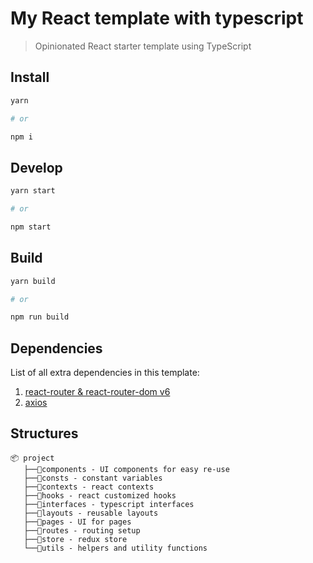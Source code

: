 # My React template with typescript

> Opinionated React starter template using TypeScript

## Install

```sh
yarn

# or

npm i
```

## Develop

```sh
yarn start

# or

npm start
```

## Build

```sh
yarn build

# or

npm run build
```

## Dependencies

List of all extra dependencies in this template:

1. [react-router & react-router-dom v6](https://reactrouter.com/en/main)
2. [axios](https://axios-http.com/)

## Structures

 ```
📦 project
    ├──📂components - UI components for easy re-use 
    ├──📂consts - constant variables
    ├──📂contexts - react contexts
    ├──📂hooks - react customized hooks
    ├──📂interfaces - typescript interfaces
    ├──📂layouts - reusable layouts
    ├──📂pages - UI for pages
    ├──📂routes - routing setup
    ├──📂store - redux store
    └──📂utils - helpers and utility functions
 ```
